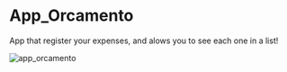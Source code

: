 # App_Orcamento
App that register your expenses, and alows you to see each one in a list!

![app_orcamento](https://github.com/JoaoNuno96/app_orcamento/assets/129988575/d20d796f-7065-4386-a541-da7296fc2db2)
